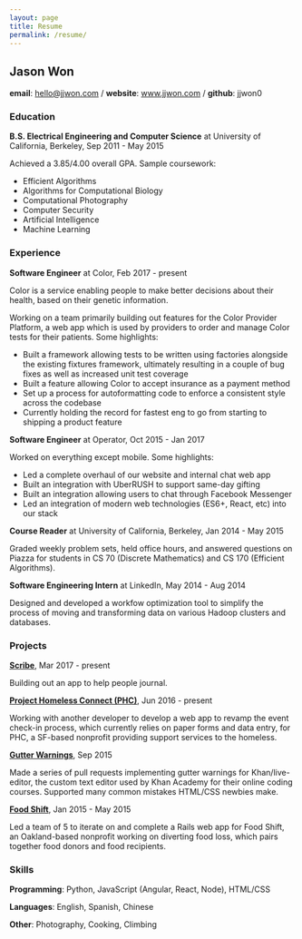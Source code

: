 ```yaml
---
layout: page
title: Resume
permalink: /resume/
---
```


## Jason Won

**email**: hello@jjwon.com / **website**: www.jjwon.com / **github**: jjwon0

### Education

**B.S. Electrical Engineering and Computer Science** at University of California, Berkeley, Sep 2011 - May 2015

Achieved a 3.85/4.00 overall GPA. Sample coursework:

- Efficient Algorithms
- Algorithms for Computational Biology
- Computational Photography
- Computer Security
- Artificial Intelligence
- Machine Learning

### Experience

**Software Engineer** at Color, Feb 2017 - present

Color is a service enabling people to make better decisions about their health, based on their genetic information.

Working on a team primarily building out features for the Color Provider Platform, a web app which is used by providers to order and manage Color tests for their patients. Some highlights:

- Built a framework allowing tests to be written using factories alongside the existing fixtures framework, ultimately resulting in a couple of bug fixes as well as increased unit test coverage
- Built a feature allowing Color to accept insurance as a payment method
- Set up a process for autoformatting code to enforce a consistent style across the codebase
- Currently holding the record for fastest eng to go from starting to shipping a product feature

**Software Engineer** at Operator, Oct 2015 - Jan 2017

Worked on everything except mobile. Some highlights:

- Led a complete overhaul of our website and internal chat web app
- Built an integration with UberRUSH to support same-day gifting
- Built an integration allowing users to chat through Facebook Messenger
- Led an integration of modern web technologies (ES6+, React, etc) into our stack

**Course Reader** at University of California, Berkeley, Jan 2014 - May 2015

Graded weekly problem sets, held office hours, and answered questions on Piazza for students in CS 70 (Discrete Mathematics) and CS 170 (Efficient Algorithms).

**Software Engineering Intern** at LinkedIn, May 2014 - Aug 2014

Designed and developed a workfow optimization tool to simplify the process of moving and transforming data on various Hadoop clusters and databases.

### Projects

[**Scribe**](https://www.scribe.pizza), Mar 2017 - present

Building out an app to help people journal.

[**Project Homeless Connect (PHC)**](http://bit.ly/2awwaQ8), Jun 2016 - present

Working with another developer to develop a web app to revamp the event check-in process, which currently relies on paper forms and data entry, for PHC, a SF-based nonprofit providing support services to the homeless.

[**Gutter Warnings**](http://bit.ly/2aSY6jV), Sep 2015

Made a series of pull requests implementing gutter warnings for Khan/live-editor, the custom text editor used by Khan Academy for their online coding courses. Supported many common mistakes HTML/CSS newbies make.

[**Food Shift**](http://bit.ly/2avEZwC), Jan 2015 - May 2015

Led a team of 5 to iterate on and complete a Rails web app for Food Shift, an Oakland-based nonprofit working on diverting food loss, which pairs together food donors and food recipients.

### Skills

**Programming**: Python, JavaScript (Angular, React, Node), HTML/CSS

**Languages**: English, Spanish, Chinese

**Other**: Photography, Cooking, Climbing
